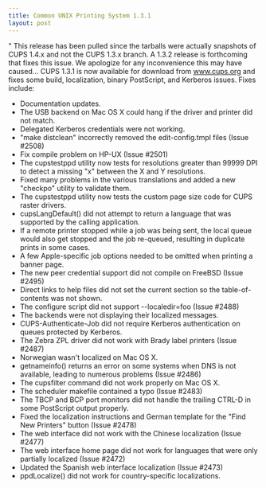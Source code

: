 ```yaml
---
title: Common UNIX Printing System 1.3.1
layout: post
---
```


" This release has been pulled since the tarballs were actually snapshots of CUPS 1.4.x and not the CUPS 1.3.x branch. A 1.3.2 release is forthcoming that fixes this issue. We apologize for any inconvenience this may have caused...
CUPS 1.3.1 is now available for download from www.cups.org and fixes some build, localization, binary PostScript, and Kerberos issues. Fixes include:
- Documentation updates.
- The USB backend on Mac OS X could hang if the driver and printer did not match.
- Delegated Kerberos credentials were not working.
- &quot;make distclean&quot; incorrectly removed the edit-config.tmpl files (Issue #2508)
- Fix compile problem on HP-UX (Issue #2501)
- The cupstestppd utility now tests for resolutions greater than 99999 DPI to detect a missing  &quot;x&quot; between the X and Y resolutions.
- Fixed many problems in the various translations and added a new &quot;checkpo&quot; utility to validate them.
- The cupstestppd utility now tests the custom page size code for CUPS raster drivers.
- cupsLangDefault() did not attempt to return a language that was supported by the calling application.
- If a remote printer stopped while a job was being sent, the local queue would also get stopped and the job re-queued, resulting in duplicate prints in some cases.
- A few Apple-specific job options needed to be omitted when printing a banner page.
- The new peer credential support did not compile on FreeBSD (Issue #2495)
- Direct links to help files did not set the current section so the table-of-contents was not shown.
- The configure script did not support --localedir=foo (Issue #2488)
- The backends were not displaying their localized messages.
- CUPS-Authenticate-Job did not require Kerberos authentication on queues protected by Kerberos.
- The Zebra ZPL driver did not work with Brady label printers (Issue #2487)
- Norwegian wasn't localized on Mac OS X.
- getnameinfo() returns an error on some systems when DNS is not available, leading to numerous problems (Issue #2486)
- The cupsfilter command did not work properly on Mac OS X.
- The scheduler makefile contained a typo (Issue #2483)
- The TBCP and BCP port monitors did not handle the trailing CTRL-D in some PostScript output properly.
- Fixed the localization instructions and German template for the &quot;Find New Printers&quot; button (Issue #2478)
- The web interface did not work with the Chinese localization (Issue #2477)
- The web interface home page did not work for languages that were only partially localized (Issue #2472)
- Updated the Spanish web interface localization (Issue #2473)
- ppdLocalize() did not work for country-specific localizations.
